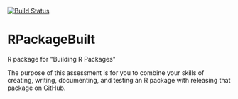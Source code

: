 [![Build Status](https://travis-ci.org/Souravp33/RPackageBuilt.svg?branch=master)](https://travis-ci.org/Souravp33/RPackageBuilt)

# RPackageBuilt
R package for "Building R Packages"

The purpose of this assessment is for you to combine your skills of creating, writing, documenting, and testing an R package with releasing that package on GitHub.
